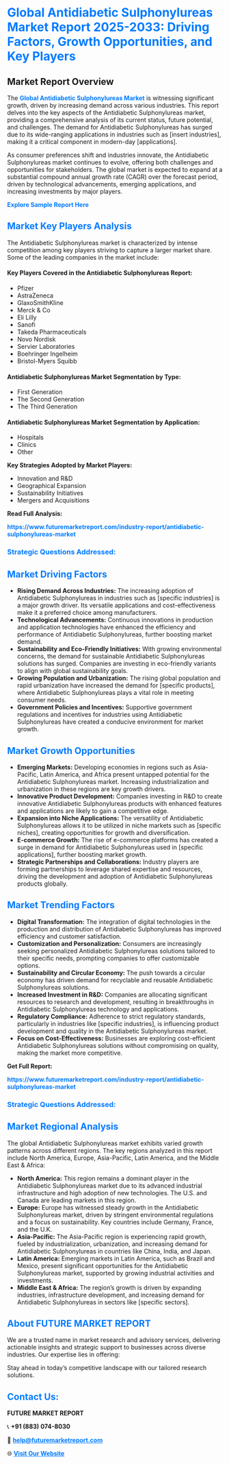 <h1 style="color: #007BFF;">Global Antidiabetic Sulphonylureas Market Report 2025-2033: Driving Factors, Growth Opportunities, and Key Players</h1>

<section id="overview">
<h2>Market Report Overview</h2>
<p>The <a href="https://www.futuremarketreport.com/industry-report/antidiabetic-sulphonylureas-market" style="color: #007BFF; text-decoration: none;"><strong>Global Antidiabetic Sulphonylureas Market</strong></a> is witnessing significant growth, driven by increasing demand across various industries. This report delves into the key aspects of the Antidiabetic Sulphonylureas market, providing a comprehensive analysis of its current status, future potential, and challenges. The demand for Antidiabetic Sulphonylureas has surged due to its wide-ranging applications in industries such as [insert industries], making it a critical component in modern-day [applications].</p>
<p>As consumer preferences shift and industries innovate, the Antidiabetic Sulphonylureas market continues to evolve, offering both challenges and opportunities for stakeholders. The global market is expected to expand at a substantial compound annual growth rate (CAGR) over the forecast period, driven by technological advancements, emerging applications, and increasing investments by major players.</p>
</section>

<section id="overview">
<p><a href="https://www.futuremarketreport.com/request-sample/reportId=102401" style="color: #007BFF; text-decoration: none;"><strong>Explore Sample Report Here</strong></a></p>
</section>

<section id="key-players">
<h2 style="color: #007BFF;">Market Key Players Analysis</h2>
<p>The Antidiabetic Sulphonylureas market is characterized by intense competition among key players striving to capture a larger market share. Some of the leading companies in the market include:</p>
<h4>Key Players Covered in the Antidiabetic Sulphonylureas Report:</h4>
<ul><li>Pfizer</li><li>AstraZeneca</li><li>GlaxoSmithKline</li><li>Merck &amp; Co</li><li>Eli Lilly</li><li>Sanofi</li><li>Takeda Pharmaceuticals</li><li>Novo Nordisk</li><li>Servier Laboratories</li><li>Boehringer Ingelheim</li><li>Bristol-Myers Squibb</li></ul>
<h4>Antidiabetic Sulphonylureas Market Segmentation by Type:</h4>
<ul><li>First Generation</li><li>The Second Generation</li><li>The Third Generation</li></ul>

<h4>Antidiabetic Sulphonylureas Market Segmentation by Application:</h4>
<ul><li>Hospitals</li><li>Clinics</li><li>Other</li></ul>
<p><strong>Key Strategies Adopted by Market Players:</strong></p>
<ul>
<li>Innovation and R&D</li>
<li>Geographical Expansion</li>
<li>Sustainability Initiatives</li>
<li>Mergers and Acquisitions</li>
</ul>
</section>

<section>
<p><strong>Read Full Analysis: </strong></p><a href="https://www.futuremarketreport.com/industry-report/antidiabetic-sulphonylureas-market" style="color: #007BFF; text-decoration: none;"><strong>https://www.futuremarketreport.com/industry-report/antidiabetic-sulphonylureas-market</strong></a>
<h3 style="color: #007BFF;">Strategic Questions Addressed:</h3>
</section>

<section id="driving-factors">
<h2 style="color: #007BFF;">Market Driving Factors</h2>
<ul>
<li><strong>Rising Demand Across Industries:</strong> The increasing adoption of Antidiabetic Sulphonylureas in industries such as [specific industries] is a major growth driver. Its versatile applications and cost-effectiveness make it a preferred choice among manufacturers.</li>
<li><strong>Technological Advancements:</strong> Continuous innovations in production and application technologies have enhanced the efficiency and performance of Antidiabetic Sulphonylureas, further boosting market demand.</li>
<li><strong>Sustainability and Eco-Friendly Initiatives:</strong> With growing environmental concerns, the demand for sustainable Antidiabetic Sulphonylureas solutions has surged. Companies are investing in eco-friendly variants to align with global sustainability goals.</li>
<li><strong>Growing Population and Urbanization:</strong> The rising global population and rapid urbanization have increased the demand for [specific products], where Antidiabetic Sulphonylureas plays a vital role in meeting consumer needs.</li>
<li><strong>Government Policies and Incentives:</strong> Supportive government regulations and incentives for industries using Antidiabetic Sulphonylureas have created a conducive environment for market growth.</li>
</ul>
</section>

<section id="growth-opportunities">
<h2 style="color: #007BFF;">Market Growth Opportunities</h2>
<ul>
<li><strong>Emerging Markets:</strong> Developing economies in regions such as Asia-Pacific, Latin America, and Africa present untapped potential for the Antidiabetic Sulphonylureas market. Increasing industrialization and urbanization in these regions are key growth drivers.</li>
<li><strong>Innovative Product Development:</strong> Companies investing in R&D to create innovative Antidiabetic Sulphonylureas products with enhanced features and applications are likely to gain a competitive edge.</li>
<li><strong>Expansion into Niche Applications:</strong> The versatility of Antidiabetic Sulphonylureas allows it to be utilized in niche markets such as [specific niches], creating opportunities for growth and diversification.</li>
<li><strong>E-commerce Growth:</strong> The rise of e-commerce platforms has created a surge in demand for Antidiabetic Sulphonylureas used in [specific applications], further boosting market growth.</li>
<li><strong>Strategic Partnerships and Collaborations:</strong> Industry players are forming partnerships to leverage shared expertise and resources, driving the development and adoption of Antidiabetic Sulphonylureas products globally.</li>
</ul>
</section>

<section id="trending-factors">
<h2 style="color: #007BFF;">Market Trending Factors</h2>
<ul>
<li><strong>Digital Transformation:</strong> The integration of digital technologies in the production and distribution of Antidiabetic Sulphonylureas has improved efficiency and customer satisfaction.</li>
<li><strong>Customization and Personalization:</strong> Consumers are increasingly seeking personalized Antidiabetic Sulphonylureas solutions tailored to their specific needs, prompting companies to offer customizable options.</li>
<li><strong>Sustainability and Circular Economy:</strong> The push towards a circular economy has driven demand for recyclable and reusable Antidiabetic Sulphonylureas solutions.</li>
<li><strong>Increased Investment in R&D:</strong> Companies are allocating significant resources to research and development, resulting in breakthroughs in Antidiabetic Sulphonylureas technology and applications.</li>
<li><strong>Regulatory Compliance:</strong> Adherence to strict regulatory standards, particularly in industries like [specific industries], is influencing product development and quality in the Antidiabetic Sulphonylureas market.</li>
<li><strong>Focus on Cost-Effectiveness:</strong> Businesses are exploring cost-efficient Antidiabetic Sulphonylureas solutions without compromising on quality, making the market more competitive.</li>
</ul>
</section>

<section>
<p><strong>Get Full Report: </strong></p><a href="https://www.futuremarketreport.com/industry-report/antidiabetic-sulphonylureas-market" style="color: #007BFF; text-decoration: none;"><strong>https://www.futuremarketreport.com/industry-report/antidiabetic-sulphonylureas-market</strong></a>
<h3 style="color: #007BFF;">Strategic Questions Addressed:</h3>
</section>


<section id="regional-analysis">
<h2 style="color: #007BFF;">Market Regional Analysis</h2>
<p>The global Antidiabetic Sulphonylureas market exhibits varied growth patterns across different regions. The key regions analyzed in this report include North America, Europe, Asia-Pacific, Latin America, and the Middle East & Africa:</p>
<ul>
<li><strong>North America:</strong> This region remains a dominant player in the Antidiabetic Sulphonylureas market due to its advanced industrial infrastructure and high adoption of new technologies. The U.S. and Canada are leading markets in this region.</li>
<li><strong>Europe:</strong> Europe has witnessed steady growth in the Antidiabetic Sulphonylureas market, driven by stringent environmental regulations and a focus on sustainability. Key countries include Germany, France, and the U.K.</li>
<li><strong>Asia-Pacific:</strong> The Asia-Pacific region is experiencing rapid growth, fueled by industrialization, urbanization, and increasing demand for Antidiabetic Sulphonylureas in countries like China, India, and Japan.</li>
<li><strong>Latin America:</strong> Emerging markets in Latin America, such as Brazil and Mexico, present significant opportunities for the Antidiabetic Sulphonylureas market, supported by growing industrial activities and investments.</li>
<li><strong>Middle East & Africa:</strong> The region’s growth is driven by expanding industries, infrastructure development, and increasing demand for Antidiabetic Sulphonylureas in sectors like [specific sectors].</li>
</ul>
</section>

<footer>
<h2 style="color: #007BFF;">About FUTURE MARKET REPORT</h2>
<p>We are a trusted name in market research and advisory services, delivering actionable insights and strategic support to businesses across diverse industries. Our expertise lies in offering:</p>

<p>Stay ahead in today’s competitive landscape with our tailored research solutions.</p>

<h2 style="color: #007BFF;">Contact Us:</h2>
<p><strong>FUTURE MARKET REPORT</strong></p>
<p>📞 <strong>+91 (883) 074-8030</strong></p>
<p>📧 <strong><a href="mailto:help@futuremarketreport.com" style="color: #007BFF;">help@futuremarketreport.com</a></strong></p>
<p>🌐 <strong><a href="https://www.futuremarketreport.com/" style="color: #007BFF;">Visit Our Website</a></strong></p>
</footer>